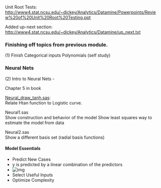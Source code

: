 Unit Root Tests: http://www4.stat.ncsu.edu/~dickey/Analytics/Datamine/Powerpoints/Review%20of%20Unit%20Root%20Testing.ppt

Added up-next section: http://www4.stat.ncsu.edu/~dickey/Analytics/Datamine/up_next.txt

### Finishing off topics from previous module.

(1) Finish 
  Categorical inputs
  Polynomials (self study)

### Neural Nets
(2)  Intro to Neural Nets - 

  Chapter 5 in book

  [Neural_draw_tanh.sas](http://www4.stat.ncsu.edu/~dickey/Analytics/Datamine/SAS_code/Neural_draw_tanh.sas):   
      Relate Htan function to Logistic curve.

  Neural1.sas             
      Show construction and behavior of the model 
      Show least squares way to estimate the model from data

  Neural2.sas             
      Show a different basis set (radial basis functions)

#### Model Essentials
- Predict New Cases
 - y is predicted by a linear combination of the predictors
 - ![img](pics/neural_nets_1.png)
- Select Useful Inputs
- Optimize Complexity
